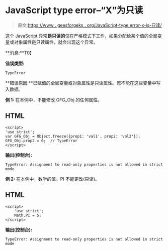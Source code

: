 # JavaScript type error–“X”为只读

> 原文:[https://www . geesforgeks . org/JavaScript-type error-x-is-只读/](https://www.geeksforgeeks.org/javascript-typeerror-x-is-read-only/)

这个 JavaScript 异常**是只读的**仅在严格模式下工作，如果分配给某个值的全局变量或对象属性是只读属性，就会出现这个异常。

**消息:**T0】

**错误类型:**

```
TypeError

```

**错误原因:**已赋值的全局变量或对象属性是只读属性。您不能在这些变量中写入数据。

**例 1:** 在本例中，不能修改 GFG_Obj 的任何属性。

## HTML

```
<script>
'use strict';
var GFG_Obj = Object.freeze({prop1: 'val1', prop2: 'val2'});
GFG_Obj.prop2 = 0;  // TypeError
</script>
```

**输出(控制台):**

```
TypeError: Assignment to read-only properties is not allowed in strict mode

```

**例 2:** 在本例中，数学的值。PI 不能更改(只读)。

## HTML

```
<script>
    'use strict';
    Math.PI = 5;
</script>
```

**输出(控制台):**

```
TypeError: Assignment to read-only properties is not allowed in strict mode

```